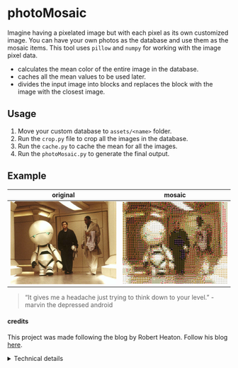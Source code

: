 # photoMosaic

Imagine having a pixelated image but with each pixel as its own customized image. You can have your own photos as the database and use them as the mosaic items.
This tool uses `pillow` and `numpy` for working with the image pixel data.

- calculates the mean color of the entire image in the database.
- caches all the mean values to be used later.
- divides the input image into blocks and replaces the block with the image with the closest image.

## Usage

1. Move your custom database to `assets/<name>` folder.
2. Run the `crop.py` file to crop all the images in the database.
3. Run the `cache.py` to cache the mean for all the images.
4. Run the `photoMosaic.py` to generate the final output.

## Example

|    original    |        mosaic      |
|----------------|--------------------|
|![](marvin.jpeg)|![](finalOutput.jpg)|

> “It gives me a headache just trying to think down to your level.” 
> \- marvin the depressed android

#### credits

This project was made following the blog by Robert Heaton.
Follow his blog [here](https://robertheaton.com/2018/11/03/programming-project-4-photomosaics/).

<details>
<summary> Technical details </summary>
1. `crop.py`:
    - Crops the images in the assets/flowers folder and stores it in the assets/src folder.
    - This helps in stitching the final image.
    - Use any customized database in its place.

2. `cache.py`:
    - Calculates the mean color in rgb for all the images in assets/src and caches it into `cache.json`.
    - This makes it so that the entire mean of the database is not need to be generated for each image.

3. `photoMosaic.py`:
    - `avg(image, block_size)` 
        - divides the image np array into blocks (`np.reshape()`) and calculates the average for each of the blocks.
        - returns a pixelated array for the image. The pixels will be replaces later.

    - `mosaic(pixelated_array)`
        - converts the pixelated image into a grid with image names whose mean is closest to the corresponding block in the pixelated image.
    
    - `assembler(mosaicPhotos, size)`
        - takes the grid of names of photos and stitches all the images together so that the final image is the photo mosaic.
        - resizes the image to the original size so as to maintain continuity.
</details>
